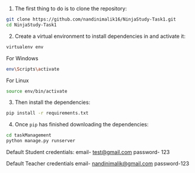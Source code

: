 1. The first thing to do is to clone the repository:

```sh
git clone https://github.com/nandinimalik16/NinjaStudy-Task1.git
cd NinjaStudy-Task1
```

2. Create a virtual environment to install dependencies in and activate it:

```sh
virtualenv env
```
For Windows
```sh
env\Scripts\activate
```
For Linux
```sh
source env/bin/activate
```


3. Then install the dependencies:

```sh
pip install -r requirements.txt
```

4. Once `pip` has finished downloading the dependencies:
```sh
cd taskManagement
python manage.py runserver
```

Default Student credentials:
email- test@gmail.com
password- 123

Default Teacher credentials
email- nandinimalik@gmail.com
password-123
